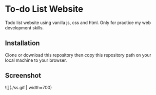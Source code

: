 # To-do List Website

Todo list website using vanilla js, css and html. Only for practice my web development skills.

## Installation

Clone or download this repository then copy this repository path on your local machine to your browser.

## Screenshot

![](./ss.gif | width=700)
